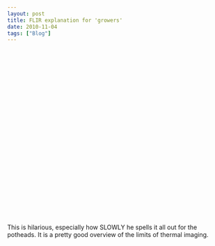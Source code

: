 ```yaml
---
layout: post
title: FLIR explanation for 'growers'
date: 2010-11-04
tags: ["Blog"]
---
```


<object width="480" height="385"><param name="movie" value="sudf5xDIhmM?fs=1&hl=en_US"></param><param name="allowFullScreen" value="true"></param><param name="allowscriptaccess" value="always"></param><embed src="http://www.youtube.com/v/sudf5xDIhmM?fs=1&hl=en_US" type="application/x-shockwave-flash" allowscriptaccess="always" allowfullscreen="true" width="480" height="385"></embed></object>

This is hilarious, especially how SLOWLY he spells it all out for the potheads. It is a pretty good overview of the limits of thermal imaging.
